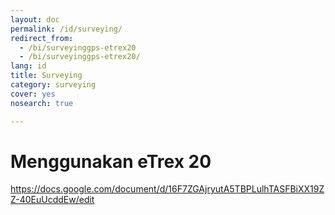 ```yaml
---
layout: doc
permalink: /id/surveying/
redirect_from:
  - /bi/surveyinggps-etrex20
  - /bi/surveyinggps-etrex20/
lang: id
title: Surveying
category: surveying
cover: yes
nosearch: true

---
```


Menggunakan eTrex 20
=====================

https://docs.google.com/document/d/16F7ZGAjryutA5TBPLulhTASFBiXX19ZZ-40EuUcddEw/edit